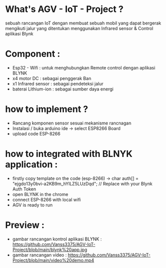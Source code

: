 # What's AGV - IoT - Project ?

sebuah rancangan IoT dengan membuat sebuah mobil yang dapat bergerak mengikuti jalur yang ditentukan menggunakan Infrared sensor & Control aplikasi Blynk

# Component :
- Esp32 - Wifi : untuk menghubungkan Remote control dengan aplikasi BLYNK
- x4 motor DC : sebagai penggerak Ban
- x1 Infrared sensor : sebagai pendeteksi jalur
- baterai Lithium-ion : sebagai sumber daya energi

# how to implement ?
- Rancang komponen sensor sesuai mekanisme rancnagan
- Instalasi / buka arduino ide -> select ESP8266 Board
- upload code ESP-8266

# how to integrated with BLNYK application : 
- firstly copy template on the code (esp-8266) -> char auth[] = "ejgdo13y0bvi-a2KB9m_hYlLZ5LUzDqd"; // Replace with your Blynk Auth Token
- open BLYNK in the chrome
- connect ESP-8266 with local wifi
- AGV is ready to run

# Preview : 
- gambar rancangan kontrol aplikasi BLYNK : https://github.com/Vanss3375/AGV-IoT-Project/blob/main/blynk%20app.jpg
- gambar rancangan video : https://github.com/Vanss3375/AGV-IoT-Project/blob/main/video%20demo.mp4

